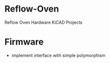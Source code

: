 # Reflow-Oven
Reflow Oven Hardware KiCAD Projects

# Firmware

- implement interface with simple polymorphism

